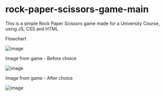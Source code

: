 # rock-paper-scissors-game-main

This is a simple Rock Paper Scissors game made for a University Course, using JS, CSS and HTML

Flowchart

![image](https://github.com/Jetch123/rock-paper-scissors-game-main/assets/67650698/8b7d0fc6-df61-47a1-9623-89b65c2cd824)

Image from game - Before choice

![image](https://github.com/Jetch123/rock-paper-scissors-game-main/assets/67650698/b57bff6a-3799-48ed-a41f-a4d83ffe2e20)

Image from game - After choice

![image](https://github.com/Jetch123/rock-paper-scissors-game-main/assets/67650698/44fd8796-5d0f-4843-af16-c6a73c853c74)


